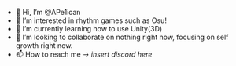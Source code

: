 - 👋 Hi, I’m @APe1ican
- 👀 I’m interested in rhythm games such as Osu!
- 🌱 I’m currently learning how to use Unity(3D)
- 💞️ I’m looking to collaborate on nothing right now, focusing on self growth right now.
- 📫 How to reach me -> *insert discord here*

<!---
APe1ican/APe1ican is a ✨ special ✨ repository because its `README.md` (this file) appears on your GitHub profile.
You can click the Preview link to take a look at your changes.
--->

